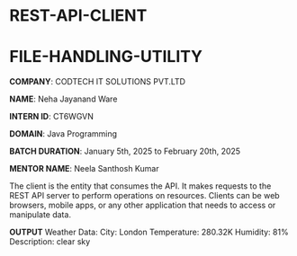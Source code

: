 # REST-API-CLIENT

# FILE-HANDLING-UTILITY

**COMPANY**: CODTECH IT SOLUTIONS PVT.LTD

**NAME**: Neha Jayanand Ware

**INTERN ID**: CT6WGVN

**DOMAIN**: Java Programming

**BATCH DURATION**:  January 5th, 2025 to February 20th, 2025

**MENTOR NAME**:  Neela Santhosh Kumar 


The client is the entity that consumes the API. It makes requests to the REST API server 
to perform operations on resources. Clients can be web browsers, mobile apps, or any other
application that needs to access or manipulate data.

**OUTPUT**
Weather Data:
City: London
Temperature: 280.32K
Humidity: 81%
Description: clear sky
